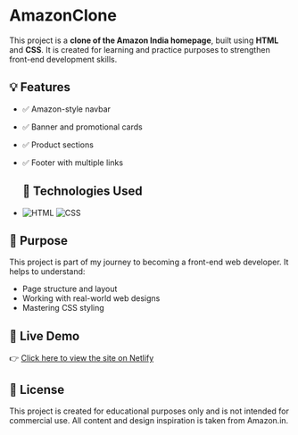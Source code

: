 # AmazonClone
This project is a **clone of the Amazon India homepage**, built using **HTML** and **CSS**. It is created for learning and practice purposes to strengthen front-end development skills.

## 💡 Features
- ✅ Amazon-style navbar
- ✅ Banner and promotional cards
- ✅ Product sections
- ✅ Footer with multiple links

  ## 🚀 Technologies Used


- ![HTML](https://img.shields.io/badge/HTML-61%25-orange)
![CSS](https://img.shields.io/badge/CSS-39%25-blue)
  
  
## 🎯 Purpose
This project is part of my journey to becoming a front-end web developer. It helps to understand:
- Page structure and layout
- Working with real-world web designs
- Mastering CSS styling

## 🔗 Live Demo
 👉 [Click here to view the site on Netlify](https://amazonclonewebpage.netlify.app/)
  
## 📃 License
This project is created for educational purposes only and is not intended for commercial use. All content and design inspiration is taken from Amazon.in.


